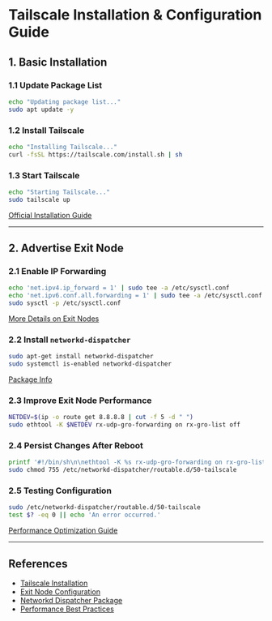 # Tailscale Installation & Configuration Guide

## 1. Basic Installation

### 1.1 Update Package List
```sh
echo "Updating package list..."
sudo apt update -y
```

### 1.2 Install Tailscale
```sh
echo "Installing Tailscale..."
curl -fsSL https://tailscale.com/install.sh | sh
```

### 1.3 Start Tailscale
```sh
echo "Starting Tailscale..."
sudo tailscale up
```
[Official Installation Guide](https://tailscale.com/download/linux)

---

## 2. Advertise Exit Node

### 2.1 Enable IP Forwarding
```sh
echo 'net.ipv4.ip_forward = 1' | sudo tee -a /etc/sysctl.conf
echo 'net.ipv6.conf.all.forwarding = 1' | sudo tee -a /etc/sysctl.conf
sudo sysctl -p /etc/sysctl.conf
```
[More Details on Exit Nodes](https://tailscale.com/kb/1103/exit-nodes?tab=linux)

### 2.2 Install `networkd-dispatcher`
```sh
sudo apt-get install networkd-dispatcher
sudo systemctl is-enabled networkd-dispatcher
```
[Package Info](https://debian.pkgs.org/12/debian-main-amd64/networkd-dispatcher_2.2.3-1_all.deb.html#:~:text=Install%20Howto%20*%20Update%20the%20package%20index:,deb%20package:%20%EF%BC%84%20sudo%20apt%2Dget%20install%20networkd%2Ddispatcher.)

### 2.3 Improve Exit Node Performance
```sh
NETDEV=$(ip -o route get 8.8.8.8 | cut -f 5 -d " ")
sudo ethtool -K $NETDEV rx-udp-gro-forwarding on rx-gro-list off
```

### 2.4 Persist Changes After Reboot
```sh
printf '#!/bin/sh\n\nethtool -K %s rx-udp-gro-forwarding on rx-gro-list off \n' "$(ip -o route get 8.8.8.8 | cut -f 5 -d " ")" | sudo tee /etc/networkd-dispatcher/routable.d/50-tailscale
sudo chmod 755 /etc/networkd-dispatcher/routable.d/50-tailscale
```

### 2.5 Testing Configuration
```sh
sudo /etc/networkd-dispatcher/routable.d/50-tailscale
test $? -eq 0 || echo 'An error occurred.'
```
[Performance Optimization Guide](https://tailscale.com/kb/1320/performance-best-practices#ethtool-configuration)

---

## References
- [Tailscale Installation](https://tailscale.com/download/linux)
- [Exit Node Configuration](https://tailscale.com/kb/1103/exit-nodes?tab=linux)
- [Networkd Dispatcher Package](https://debian.pkgs.org/12/debian-main-amd64/networkd-dispatcher_2.2.3-1_all.deb.html#:~:text=Install%20Howto%20*%20Update%20the%20package%20index:,deb%20package:%20%EF%BC%84%20sudo%20apt%2Dget%20install%20networkd%2Ddispatcher.)
- [Performance Best Practices](https://tailscale.com/kb/1320/performance-best-practices#ethtool-configuration)
